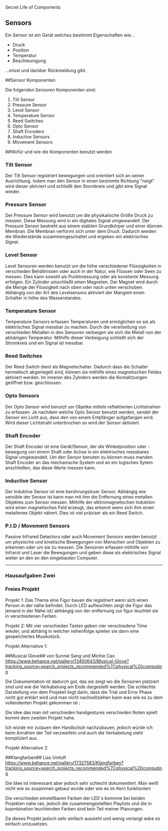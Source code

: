 Secret Life of Components 

## Sensors 

Ein Sensor ist ein Gerät welches bestimmt Eigenschaften wie... 

- Druck
- Position
- Temperatur 
- Beschleunigung

...misst und darüber Rückmeldung gibt.

##Sensor Komponenten 

Die folgenden Sensoren Komponenten sind:

<ol>
<li> Tilt Sensor </li>
<li> Pressure Sensor </li>
<li> Level Sensor </li>
<li> Temperature Sensor </li>
<li> Reed Switches </li>
<li> Opto Sensor </li>
<li> Shaft Encoders </li>
<li> Inductive Sensors </li>
<li> Movement Sensors </li>
</ol>

##Wofür und wie die Komponenten benutzt werden

### Tilt Sensor

Der Tilt Sensor registriert bewegungen und orientiert sich an seiner Ausrichtung. 
Indem man den Sensor in einen besimmte Richtung "neigt" wird dieser aktiviert und schließt den Stormkreis und gibt eine Signal wieder. 

### Pressure Sensor

Der Pressure Sensor wird benutzt um die physikalische Größe Druck zu messen. Diese Messung wird in ein digitales Signal umgewandelt.
Der Pressure Sensor bestreht aus einem stabilen Grundkörper und einer dünnen Membran. Die Membran verformt sich unter dem Druck. 
Dadurch werden die Wiederstände zusammengeschaltet und ergeben ein elektrisches Signal. 

### Level Sensor

Level Sensoren werden benutzt um die höhe verschiedener Flüssigkeiten in verschieden Behältnissen oder auch in der Natur, wie Flüssen oder Seen zu messen. 
Dies kann sowohl als Punktmessung oder als konstante Messung erfolgen. 
Ein Zylinder umschließt einen Magneten. Der Magnet wird durch die Menge der Flüssigkeit nach oben oder nach unten verschoben. Abhängig von der Art des Levelsensors aktiviert der Mangent einen Schalter in höhe des Wasserstandes.

### Temperature Sensor

Temperature Sensors erfassen Temperaturen und ermöglichen es sie als elektrisches Signal messbar zu machen. 
Durch die verarbeitung von verschieden Metallen in den Sensoren verbeigen sie sich die Metall von der abhänigen Temperatur. Mithilfe dieser Verbeigung schließt sich der Stromkreis und ein Signal ist messbar.

### Reed Switches

Der Reed Switch dient als Magnetschalter. 
Dadurch dass die Schalter hermetisch abgeriegelt sind, können sie mithilfe eines magnetischen Feldes aktiviert werden. Im inneren des Zylnders
werden die Kontaktzungen geöffnet bzw. geschlossen. 

### Opto Sensors 

Der Opto Sensor wird benutzt um Objetke mittels reflektierten Lichtstrahlen zu erfassen. 
Je nachdem welche Opto Sensor benutzt werden, sendet der Sensor ein Licht aus, dass den von einem Entpfänger aufgefangen wird. Wird dieser Lichtstrahl unterbrochen so wird der Sensor aktiviert.


### Shaft Encoder

Der Shaft Encoder ist eine Gerät/Sensor, der die Winkelposition oder -bewegung von einem Shaft oder Achse in ein elektrisches messbares Signal umgewandelt.
Um den Sensor benuten zu können muss manden Shaft Encoder an das mechanische System und an ein logisches Sytem anschließen, das diese Werte messen kann.

### Inductive Sensor

Der Induktive Sensor ist eine berührungsloser Sensor. Abhängig wie sensible der Sensor ist kann man mit ihm die Entfernung eines metallen Objektes zum Sensor messen. 
Mithilfe der elktromagnetischen Induktion wird einen magnetisches Feld erzeugt, das erkennt wenn sich ihm einen metallenes Objekt nähert. Dies ist viel präziser als ein Reed Switch.

###  P.I.D  / Movement Sensors 

Passive Infrared Detectors oder auch Movement Sensors werden benutzt um physische und kinetische Bewegungen von Menschen und Objekten zu erkennen oder um sie zu messen.
Die Sensoren erfassen mithilfe von Infrarot und Laser die Bewegungen und geben diese als elektrisches Signal weiter an den an den eingebauten Computer.

_______________________________________________________________________________________________________________________________________________________________

### Hausaufgaben Zwei 

### Freies Projekt 
 
Projekt 1:
Das Thema eine Figur bauen die registriert wenn sich einen Person in der nähe befindet.
Durch LED aufleuchten zeigt die Figur das jemand in der Nähe ist/ abhängig von der entfernung zur figur leuchtet sie in verschiedenen Farben

Projekt 2:
Mit vier verschieden Tasten geben vier verschiedene Töne wieder, und abhänig in welcher reihenfolge spielen sie dann eine gespeichertes 
Musikstück.

Projekt Alternative 1: 

##Musical Glove## von Sunnie Sang und Michie Cao 
https://www.behance.net/gallery/13450643/Musical-Glove?tracking_source=search_projects_recommended%7Cphysical%20computing

Die Dokumentation ist dadurch gut, das sie zeigt wo die Sensoren platziert sind und wie die Verkabelung am Ende dargestellt werden.
Die schlechte Darstellung von dem Projeket liegt darin, dass die Trial und Error Phase nicht gut erklärt wird und man nicht nachvollziehen kann was 
wie es zu dem vollendenten Projekt gekommen ist :

Die Idee das man mit verschieden handgestures verschieden Noten spielt kommt dem zweiten Projekt nahe. 

Ich würde mir zutauen den Handschuh nachzubauen, jedoch würde ich beim Annähen der Teil verzweifeln und auch die Verkabelung sieht kompliziert aus. 


Projekt Alternative 2:

##Klangfarben## Lias Umluft https://www.behance.net/gallery/17327583/Klangfarben?tracking_source=search_projects_recommended%7Cphysical%20computing

Die Idee ist interessant aber jedoch sehr schlecht dokumentiert. Man weiß nicht wie es zusammen gebaut wurde oder wie es im Kern funktioniert

Die verschieden einstellbaren Farben der LED´s kommne bei beiden Projekten nahe ran, jedoch die zusammengestellten Playlists und die in kopmbination leuchtenden Farben sind kein Teil meiner Planungen.

Da dieses Projekt jedoch sehr einfach aussieht und wenig verlangt wäre es einfach umzusetzen. 

